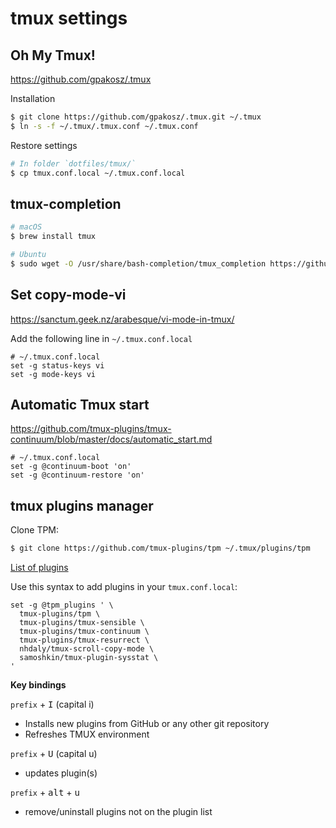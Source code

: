 # tmux settings

## Oh My Tmux!

https://github.com/gpakosz/.tmux

Installation

```bash
$ git clone https://github.com/gpakosz/.tmux.git ~/.tmux
$ ln -s -f ~/.tmux/.tmux.conf ~/.tmux.conf
```

Restore settings

```bash
# In folder `dotfiles/tmux/`
$ cp tmux.conf.local ~/.tmux.conf.local
```

## tmux-completion

```sh
# macOS
$ brew install tmux

# Ubuntu
$ sudo wget -O /usr/share/bash-completion/tmux_completion https://github.com/imomaliev/tmux-bash-completion/raw/master/completions/tmux
```

## Set copy-mode-vi

https://sanctum.geek.nz/arabesque/vi-mode-in-tmux/

Add the following line in `~/.tmux.conf.local`

```
# ~/.tmux.conf.local
set -g status-keys vi
set -g mode-keys vi
```

## Automatic Tmux start

https://github.com/tmux-plugins/tmux-continuum/blob/master/docs/automatic_start.md

```
# ~/.tmux.conf.local
set -g @continuum-boot 'on'
set -g @continuum-restore 'on'
```

## tmux plugins manager

Clone TPM:

```bash
$ git clone https://github.com/tmux-plugins/tpm ~/.tmux/plugins/tpm
```

[List of plugins](https://github.com/gpakosz/.tmux/issues/228#issuecomment-472205869)

Use this syntax to add plugins in your `tmux.conf.local`:

```
set -g @tpm_plugins ' \
  tmux-plugins/tpm \
  tmux-plugins/tmux-sensible \
  tmux-plugins/tmux-continuum \
  tmux-plugins/tmux-resurrect \
  nhdaly/tmux-scroll-copy-mode \
  samoshkin/tmux-plugin-sysstat \
'
```

**Key bindings**

`prefix` + <kbd>I</kbd> (capital i)

- Installs new plugins from GitHub or any other git repository
- Refreshes TMUX environment

`prefix` + <kbd>U</kbd> (capital u)

- updates plugin(s)

`prefix` + <kbd>alt</kbd> + <kbd>u</kbd>

- remove/uninstall plugins not on the plugin list

